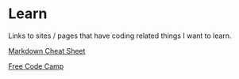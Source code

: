 # Learn
Links to sites / pages that have coding related things I want to learn.

[Markdown Cheat Sheet](https://github.com/adam-p/markdown-here/wiki/Markdown-Cheatsheet)

[Free Code Camp](https://freecodecamp.org/)

